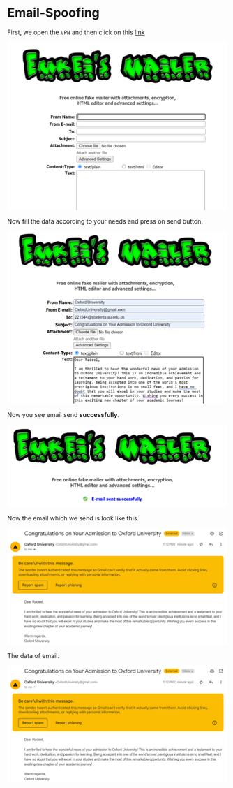# Email-Spoofing

First, we open the `VPN` and then click on this [link](https://emkei.cz/)

<p align="center">
    <img src="images/1.png" alt="image1">
</p>

Now fill the data according to your needs and press on send button.

<p align="center">
    <img src="images/2.png" alt="image1">
</p>

Now you see email send **successfully**.

<p align="center">
    <img src="images/3.png" alt="image1">
</p>

Now the email which we send is look like this.

<p align="center">
    <img src="images/4.png" alt="image1">
</p>

The data of email.

<p align="center">
    <img src="images/4.png" alt="image1">
</p>
